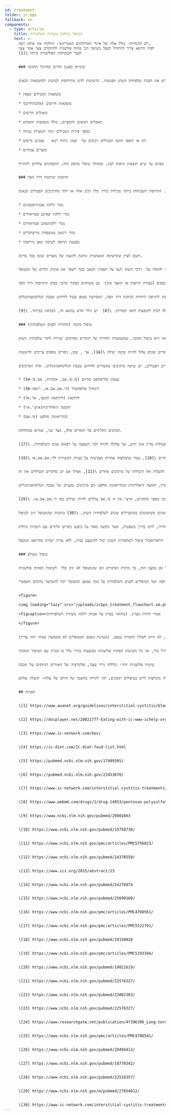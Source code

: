 ```yaml
---
id: treatment
folder: ic-bps
fallback: en
components:
  - type: article
    title: הטיפול בדלקת משתית השלפוחית
    text: >-
      רוב ההנחיות- כולל אלה של איגוד האורולוגים האמריקאי- חולקות את אותה דעה,
      לפיה הרופא צריך להתחיל לטפל בשיטה הכי פחות פולשנית ולהתקדם צעד אחר צעד
      לעבר הטכניקות הפולשניות ביותר.\[1]


      ### שינויים בסגנון החיים ובהרגלי התזונה


      האפשרויות הטיפוליות הכי פחות פולשניות מתארות שינויים בסגנון החיים. להרגלי התזונה יש השפעה רבה על התסמינים. רשימות מזון ומשקאות ללוקים בדלקת משתית השלפוחית/ תסמונת שלפוחית השתן הכאובה נמצאים ברחבי האינטרנט. \[2], \[3], \[4] ומאמרים מדעיים פורסמו גם בנושא. \[5], \[6] רוב ההמלצות מסכימות על כך שמזונות מסויימים מגרים את דפנות שלפוחית השתן הפגומות. הרשימות לרוב מתייחסות למזונות ולמשקאות הבאים:


      * משקאות המכילים קפאין

      * משקאות חריפים (אלכוהוליים)

      * מאכלים חריפים

      * מאכלים חמוצים וחומציים, כולל משקאות תוססים

      * מספר פירות המכילים רמת חומציות גבוהה

      * תה או תוספי תזונה המכילים רכיבים של  שמני ניחוח ו/או   שמנים נדיפים

      * מוצרים צמחיים


      אכן, מעקב תזונה הידידותי לחולים בדלקת משתית השלפוחית יכול לסייע להקל על התסמינים. אולם, שינויים בסגנון החיים ובהרגלי התזונה לפעמים אינם יכולים לשפר את המצב לבדם, במיוחד במקרים קשים וחריפים. לרוב לוקח זמן מסוים עד שיש תוצאות נראות לעין, ובמהלך טיפול מהסוג הזה, התסמינים עלולים להחריף.


      ### תרופות הניתנות דרך הפה


      אם אין סימן לשיפור במצב, סוג הטיפול העיקרי הבא, הוא טיפול של מתן תרופות דרך הפה. התרופות השכיחות ביותר מכילות בדרך כלל רכיב אחד או יותר מהרכיבים הפעילים הבאים:


      * נוגדי דלקת אנטיהיסטמנים

      * נוגדי דלקת שאינם סטרואידים

      * נוגדי דלקתשהם סטרואידים

      * נוגדי דיכאון ממשפחת טריציקליים

      * גבפנטין תרופה לשיכוך כאב נוירופתי


      חשוב לציין שהרשימה המאושרת וניתנת להשגה של מוצרים שונה בכל מדינה.


      נעשו מחקרים רבים החוקרים את היעילות של חומרים אלה והם מסוכמים על גבי דפים רבים. \[7] לחומרים אלה השפעות נוגדות דלקת, מתווכות וחוסמות כאב, נוגדות דיכאון, לכן תרופות הניתנות דרך הפה הן דרך יעילה להקלה על  דרכי השתן ו/או על תסמיני הכאב ובכך לשפר את איכות החיים של המטופל.


      הבססת שתן היא  גם חלק חשוב בטיפול דרך הפה, מכיוון ששתן חומצי יכול לגרות את שלפוחית השתן ולהחריף את התסמינים. הימנעות מאכילת מזון שגורם לשתן להיות חומצי יותר היא לא יעילה מספיק במקרים רבים. לכן, כדורים מבססים (בצורת תרופות או תוספי מזון)  גם משחקים תפקיד מרכזי במתן התרופות דרך הפה.


      אולם, לחומרים האלה השפעה אפסית עד מזערית על תקינות שכבת הגלוקוזאמינוגליקן. מן הראוי לציין שיש מוצרים מסויימים המכילים אחד או יותר רכיבים פעילים תרופתיים (יפורטו בהמשך) המשמשים לחידוש שכבת הגלוקוזאמינוגליקן. רבים מהם מוכרים ביותר ונמצאים ברחבי האינטרנט. בקבוצה הזו התרופה החשובה ביותר היא פנטוזן פוליסולפט סודיום (פי.פי.אס, אלמירון , אס.פי-54) המאושרת ע"י מנהל המזון  והתרופות האמריקאי ונחשבת לתרופה היחידה הניתנת דרך הפה, המסייעת באופן פעיל לחידוש שכבת הגלוקוזאמינוגליקן.


      ללא קשר לשימוש בחומרים המחדשים את שכבת הגלוקוזאמינוגליקן, לטיפול דרך הפה יש כמה חסרונות שצריך לקחת בחשבון. בכדי להגיע לשלפוחית השתן התרופות חייבות להיספג במערכת העיכול, להיכנס למחזור הזרימה ולהגיע גם לרקמות אחרות. העובדה  הזאת מפחיתה מיעילות התרופות ומגדילה את הסיכוי לתופעות לוואי. פי.פי.אס למשל, צריכה להילקח ע"י המטופל במשך שלושה חודשים על מנת שתוכל להשפיע על שכבת הגלוקוזאמינוגליקן. במקרה בו לוקחים את תרופה זו במשך תקופת זמן ארוכה, היא עלולה לגרון לתופעות לוואי חמורות. \[8]  יש גילוי חדש בנושא זה, המדאיג במיוחד. \[9].


      ### טיפול מקומי (החדרה לפנים השלפוחית)


      האפשרות הבאה היא טיפול מקומי, שמשמעותו החדרה של חומרים מסוימים ישירות לתוך שלפוחית השתן.


      ב20 השנים האחרונות נוסו שלל חומרים פעילים.  חלק מאלה, כמו למשל בי.סי.ג'י (בקילוס קלמטה-גוארין) התגלו כלא יעילים \[10]. לאחרים, המפריעים לגורמי גדילה עצביים, יש בעיות בטיחות. \[11] בשימוש בחומרים מסויימים חל רק שיפור חלקי: עם ונילואידים לדוגמא, הכאב פחת, אך לא נראה שיפור לתסמיני מערכת השתן. \[12] יש כמה חומרים שנמצאים בבדיקה כרגע, אך התוצאות כולן שנויות במחלוקת ו/או אינן חד-משמעיות, או שלא עברו מספיק ניסויים קליניים. חסימת קולטנים פי2אקס3 (אשר משפיעה על פעילות שלפוחית השתן) יכולה להיות מבטיחה, אך יש עוד ניסויים שצריכים להיעשות. \[13] רעלן בוטולינום איי (בי.טי.אקס-איי, בוטוקס) נבחן כמה פעמים, אך התוצאות שנויות במחלוקת. \[14], \[15]. שימוש בליפוזומים להעברת חומרים שונים עלול להיות שיטה יעילה \[16], אך , שוב, ניסויים נוספים צריכים להיעשות.


      בקשר לחומרים הפעילים, יש שישה מרכיבים שקשורים לחידוש שכבת הגלוקוזאמינוגליקן. אלה המרכיבים:


      * פנטוזן פוליסולפט סודיום (פי.פי.אס, אלמירון, אס.פי-54)

      * דימתיל סולפוקסיד (די.אם.אס.או, רימסו-50)

      * לידוקאין (לידוקאין חומצי, איי.אל)

      * חומצה היאלורונית(אייצ'.איי)

      * כונדרואיטין סולפט (סי.אס)


      הנתונים הקליניים על חומרים אלה, מצד שני, שנויים במחלוקת.


      מבנה הפי.פי.אס דומה לאלו של חומרים אלה, אשר באופן טבעי נוכחים בשכבת הגלוקוזאמינוגליקן. המכניזם של הפעילות עדיין אינו ידוע, אך עלולה להיות לכך השפעה על רפואת פנים השלפוחית. \[17]


      די.אם.אס.או היא התרופה היחידה שמאושרת ע"י מנהל  המזון והתרופות האמריקאי להחדרה לשלפוחית השתן. ע"פי מספר מאמרים, היא יעילה יותר מחומרים מסויימים אחרים \[18], בעוד שהמלצות אחרות מצביעות על בעיות הקשורות לדי.אם.אס.או \[19].            


      לרוב משתמשים בלידוקאין חומצי (איי.אל) לקוקטיילים שונים לשלפוחית השתן. לפי גורמים מסויימים, זו תרופה יעילה לחידוש שכבת הגלוקוזאמינוגליקן \[20] בזכות עצמה. רוב הרופאים חושבים שהיא יכולה להעלות את היעילות של מרכיבים אחרים \[21], אפילו אם יש מחקרים השוללים את זה.


      הפרין, חומצה היאלורונית וכונדרואיטין סולפט הם מרכיבים טבעיים של שכבת הגלוקוזאמינוגליקן.


      לרוב משתמשים בהפרין, לבדה או עם מרכיבים אחרים בטיפול המקומי \[22]. יש נתונים האומרים שהיא פחות יעילה מהדי.אם.אס.או לדוגמא (ראה לעיל). חומצה היאלורונית היא כנראה המרכיב הנפוץ ביותר, היעילות שלה נבחנה מספר פעמים והיו לכך תוצאות שונות. \[23],\[24],\[25]  הנתונים הזמינים שנויים במחלוקת גם בקשר לכונדרואיטין סולפט. \[26],\[27],\[28] לפי כמה מספר מחקרים, אייצ'.איי + סי.אס עלולים להיות יעילים כמו די.אם.אס.או. \[29]


      למעשה, רופאים שונים משתמשים בקוקטיילים שונים לשלפוחית השתן, \[30] בתקווה שהמטופל יגיב לטיפול.


      מספר רב של נתונים שנויים במחלוקת עלול להיות מבוסס על מספר עובדות.  ראשית, האטיולוגיה של דלקת משתית השלפוחית אינה ידועה עדיין. אם המחלה מופיעה מסיבות שונות, מטופלים עם אטיולוגיה שונה עלולים להגיב באופן שונה לטיפולים. שנית, במדינות רבות רק אחת או מעט מהתרופות האלה מאושרות, מה שלבדו מעכב את האפשרות לבניית  תמונה השוואתית ואובייקטיבית. שלישית, ברוב המדינות משתמשים רק בכמה חומרים או קוקטיילים להחדרה, לרוב בדרך משפטית, אשר מקשה מאוד על ביצוע ניסויים קליניים עם דוגמיות גדולות.


      כדאי לבחון מדוע טיפול מקומי הוא פחות פופולרי מטיפול של מתן תרופות דרך הפה, למרות שהוא יעיל יותר-כאשר מספקים את התרופה הנכונה. בלתי-פולשניות היא גורם חשוב. רופאים רבים נוטים להימנע משימוש בקתטר, חוץ מבמקרים בהם זה בלתי נמנע. מטופלים לרוב מסרבים לטיפול ההחדרה, כי הם פוחדים מהכאב ומהסיכון לבעיות נוספות- נגעים קטנים וזיהומים- להם החדרת קתטר יכולה לגרום. על מנת להתגבר על הבעיות האלה, אורוסיסטם פיתחה את ה*אורודפטר וה*אורוסטיל. הראשון הוא מכשיר קטן שמחליף את הקתטר. האחרון הוא מכשיר המאפשר החדרה עצמית למטופלות. עם ה*אורוסטיל טיפול לשלפוחית השתן יכול להתבצע בבית, ללא עזרה ישירה מהרופא המטפל.


      ### טיפול משולב


      לא ניתן לחלוק על כך שקווי הטיפול הראשונים - השיטות הפחות פולשניות, כמו שינויים בהרגלי התזונה ומתן תרופות דרך הפה- הם הכרחיים. למרבה הצער, לא רק תהליך האבחון נמשך זמן רב, אלא גם ההשפעה של הטיפולים הפחות פולשניים מופיעה רק מאוחר יותר. זה מוביל למצב השכיח שבו מטופלים מבזבזים שנה עד שלוש שנים או אפילו יותר מחיייהם, כשהם סובלים מכאבים כמעט בלתי נסבלים, מתסמינים חמורים במערכת השתן ומאיכות חיים שמחריפה בהדרגה והופכת לגרועה יותר. ככל שעובר יותר זמן במצב הזה, כך מרבית הסיכויים הם שהמטופל לא יגיב כלל  לשיטות הפחות פולשניות.


      ההמלצות שלנו מסוכמות בתרשים הזרימה הבא. במקרים של תסמינים חמורים, מומלץ להתחיל עם הטיפול המשולב של מתן תרופות דרך הפה ושל הטיפולים לפנים השלפוחית על מנת שמצב המטופל יוכל להשתפר בהקדם האפשרי.


      <figure>

      <img loading="lazy" src="/uploads/icbps_treatment_flowchart.sm.png" srcset="/uploads/icbps_treatment_flowchart.png 2x, /uploads/icbps_treatment_flowchart.sm.png 1x" alt="ICBPS treatment flowchart"/>

      <figcaption>תרשים הזרימה הוא של האבחון והטיפול במחלת דלקת משתית השלפוחית. ב100% מבדיקות התקינות של שכבת הגלוקוזאמינוגליקן, הממוצע של כמויות השתן הנמדד ביום הראשון (צריכת נוזלים נמוכה)  אמור להיות מצויין. (מתואר בפרק על אבחון דלקת משתית השלפוחית)</figcaption>

      </figure>


      כפי שמוצג, קו הטיפול המיושם  תלוי בממצאים של בדיקת תקינות שכבת הגלוקוזאמינוגליקן. שינויים בסגנון החיים, בהרגלי התזונה ובתרופות הניתנות דרך הפה יעילים ומספיקים רק במקרים מתונים של דלקת משתית השלפוחית. מעקב מטופלים הוא הכרחי גם במקרים האלה, כי למרות הטיפוליים המיושמים, לא היתן לשלול החמרה במצב. (מערכת מעקב המטופלים לא מוטמעת באתר הזה עדיין).


      במצבים קשים יותר, תהליך חידוש שכבת הגלוקוזאמינוגליקן דרך ההחדרות לשלפוחית השתן צריך להתחיל מיד, אך כל השיטות הפחות פולשניות מבוצעות בדרך כלל בו-זמנית עם הטיפול המקומי.


      שיטות פולשניות יותר- כוללות גירוי עצבי, פולגורציה של האזורים הניזוקים של שכבת


      הגלוקוזאמינוגליקן או כריתת ציסטה- אלה מבוצעות רק כשכל השאר הטיפולים היו לא יעילים. שיטות חלופיות (אלטרנטיביות)- כוללות דיקור (אקופונקטורה) וטיפול חמצן בלחץ גבוה- אלה מומלצות לרוב כטיפולים תומכים, תוך לקיחה בחשבון של היחס של עלות- תועלת שלהם.


      ## הפניות


      \[1] https://www.auanet.org/guidelines/interstitial-cystitis/bladder-pain-syndrome-(2011-amended-2014)


      \[2] https://docplayer.net/20821777-Eating-with-ic-www-ichelp-org-interstitial-cystitis-association.html


      \[3] https://www.ic-network.com/bev/


      \[4] https://ic-diet.com/IC-diet-food-list.html


      \[5] https://pubmed.ncbi.nlm.nih.gov/17499305/


      \[6] https://pubmed.ncbi.nlm.nih.gov/22453670/


      \[7] https://www.ic-network.com/interstitial-cystitis-treatments/oral-medication/


      \[8] https://www.webmd.com/drugs/2/drug-14053/pentosan-polysulfate-sodium-oral/details


      \[9] https://www.ncbi.nlm.nih.gov/pubmed/29801663


      \[10] https://www.ncbi.nlm.nih.gov/pubmed/15758738/


      \[11] https://www.ncbi.nlm.nih.gov/pmc/articles/PMC5756823/


      \[12] https://www.ncbi.nlm.nih.gov/pubmed/24376550/


      \[13] https://www.ics.org/2015/abstract/23


      \[14] https://www.ncbi.nlm.nih.gov/pubmed/24276074


      \[15] https://www.ncbi.nlm.nih.gov/pubmed/25690160/


      \[16] https://www.ncbi.nlm.nih.gov/pmc/articles/PMC4708561/


      \[17] https://www.ncbi.nlm.nih.gov/pmc/articles/PMC5522791/


      \[18] https://www.ncbi.nlm.nih.gov/pubmed/28150028


      \[19] https://www.ncbi.nlm.nih.gov/pmc/articles/PMC5293394/


      \[20] https://www.ncbi.nlm.nih.gov/pubmed/19021619/


      \[21] https://www.ncbi.nlm.nih.gov/pubmed/22576327/


      \[22] https://www.ncbi.nlm.nih.gov/pubmed/22082303/


      \[23] https://www.ncbi.nlm.nih.gov/pubmed/22576327/


      \[24] https://www.researchgate.net/publication/47396396_Long-term_results_of_intravesical_hyaluronan_therapy_in_bladder_pain_syndromeinterstitial_cystitis


      \[25] https://www.ncbi.nlm.nih.gov/pmc/articles/PMC4708541/


      \[26] https://www.ncbi.nlm.nih.gov/pubmed/20494413/


      \[27] https://www.ncbi.nlm.nih.gov/pubmed/18778342/


      \[28] https://www.ncbi.nlm.nih.gov/pubmed/22516357/


      \[29] https://www.ncbi.nlm.nih.gov/m/pubmed/27654012/


      \[30] https://www.ic-network.com/interstitial-cystitis-treatments/bladder-instillations/
---
```


